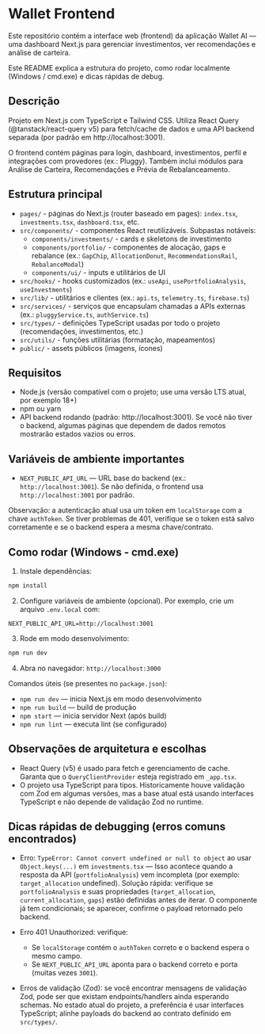 # Wallet Frontend

Este repositório contém a interface web (frontend) da aplicação Wallet AI — uma dashboard Next.js para gerenciar investimentos, ver recomendações e análise de carteira.

Este README explica a estrutura do projeto, como rodar localmente (Windows / cmd.exe) e dicas rápidas de debug.

## Descrição

Projeto em Next.js com TypeScript e Tailwind CSS. Utiliza React Query (@tanstack/react-query v5) para fetch/cache de dados e uma API backend separada (por padrão em http://localhost:3001).

O frontend contém páginas para login, dashboard, investimentos, perfil e integrações com provedores (ex.: Pluggy). Também inclui módulos para Análise de Carteira, Recomendações e Prévia de Rebalanceamento.

## Estrutura principal

- `pages/` - páginas do Next.js (router baseado em pages): `index.tsx`, `investments.tsx`, `dashboard.tsx`, etc.
- `src/components/` - componentes React reutilizáveis. Subpastas notáveis:
  - `components/investments/` - cards e skeletons de investimento
  - `components/portfolio/` - componentes de alocação, gaps e rebalance (ex.: `GapChip`, `AllocationDonut`, `RecommendationsRail`, `RebalanceModal`)
  - `components/ui/` - inputs e utilitários de UI
- `src/hooks/` - hooks customizados (ex.: `useApi`, `usePortfolioAnalysis`, `useInvestments`)
- `src/lib/` - utilitários e clientes (ex.: `api.ts`, `telemetry.ts`, `firebase.ts`)
- `src/services/` - serviços que encapsulam chamadas a APIs externas (ex.: `pluggyService.ts`, `authService.ts`)
- `src/types/` - definições TypeScript usadas por todo o projeto (recomendações, investimentos, etc.)
- `src/utils/` - funções utilitárias (formatação, mapeamentos)
- `public/` - assets públicos (imagens, ícones)

## Requisitos

- Node.js (versão compatível com o projeto; use uma versão LTS atual, por exemplo 18+)
- npm ou yarn
- API backend rodando (padrão: http://localhost:3001). Se você não tiver o backend, algumas páginas que dependem de dados remotos mostrarão estados vazios ou erros.

## Variáveis de ambiente importantes

- `NEXT_PUBLIC_API_URL` — URL base do backend (ex.: `http://localhost:3001`). Se não definida, o frontend usa `http://localhost:3001` por padrão.

Observação: a autenticação atual usa um token em `localStorage` com a chave `authToken`. Se tiver problemas de 401, verifique se o token está salvo corretamente e se o backend espera a mesma chave/contrato.

## Como rodar (Windows - cmd.exe)

1. Instale dependências:

```cmd
npm install
```

2. Configure variáveis de ambiente (opcional). Por exemplo, crie um arquivo `.env.local` com:

```
NEXT_PUBLIC_API_URL=http://localhost:3001
```

3. Rode em modo desenvolvimento:

```cmd
npm run dev
```

4. Abra no navegador: `http://localhost:3000`

Comandos úteis (se presentes no `package.json`):

- `npm run dev` — inicia Next.js em modo desenvolvimento
- `npm run build` — build de produção
- `npm start` — inicia servidor Next (após build)
- `npm run lint` — executa lint (se configurado)

## Observações de arquitetura e escolhas

- React Query (v5) é usado para fetch e gerenciamento de cache. Garanta que o `QueryClientProvider` esteja registrado em `_app.tsx`.
- O projeto usa TypeScript para tipos. Historicamente houve validação com Zod em algumas versões, mas a base atual está usando interfaces TypeScript e não depende de validação Zod no runtime.

## Dicas rápidas de debugging (erros comuns encontrados)

- Erro: `TypeError: Cannot convert undefined or null to object` ao usar `Object.keys(...)` em `investments.tsx` — Isso acontece quando a resposta da API (`portfolioAnalysis`) vem incompleta (por exemplo: `target_allocation` undefined). Solução rápida: verifique se `portfolioAnalysis` e suas propriedades (`target_allocation`, `current_allocation`, `gaps`) estão definidas antes de iterar. O componente já tem condicionais; se aparecer, confirme o payload retornado pelo backend.

- Erro 401 Unauthorized: verifique:

  - Se `localStorage` contém o `authToken` correto e o backend espera o mesmo campo.
  - Se `NEXT_PUBLIC_API_URL` aponta para o backend correto e porta (muitas vezes `3001`).

- Erros de validação (Zod): se você encontrar mensagens de validação Zod, pode ser que existam endpoints/handlers ainda esperando schemas. No estado atual do projeto, a preferência é usar interfaces TypeScript; alinhe payloads do backend ao contrato definido em `src/types/`.


```

